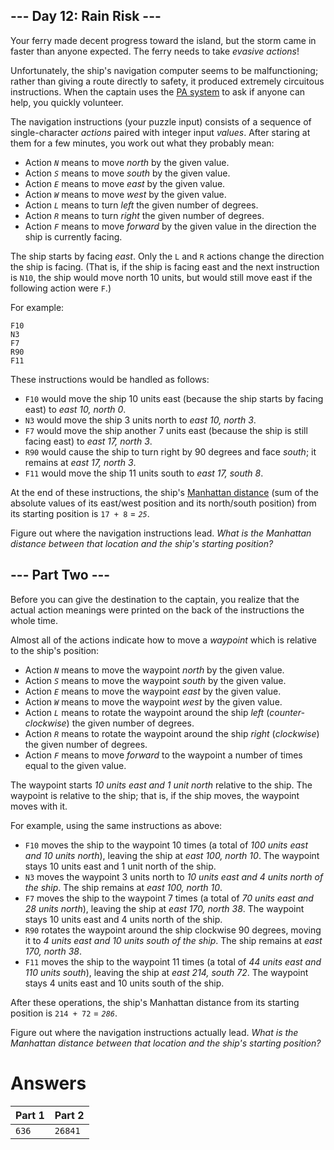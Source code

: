 ## --- Day 12: Rain Risk ---

Your ferry made decent progress toward the island, but the storm came in faster than anyone expected. The ferry needs to take _evasive actions_!

Unfortunately, the ship's navigation computer seems to be malfunctioning; rather than giving a route directly to safety, it produced extremely circuitous instructions. When the captain uses the [PA system](https://en.wikipedia.org/wiki/Public_address_system) to ask if anyone can help, you quickly volunteer.

The navigation instructions (your puzzle input) consists of a sequence of single-character _actions_ paired with integer input _values_. After staring at them for a few minutes, you work out what they probably mean:

- Action _`N`_ means to move _north_ by the given value.
- Action _`S`_ means to move _south_ by the given value.
- Action _`E`_ means to move _east_ by the given value.
- Action _`W`_ means to move _west_ by the given value.
- Action _`L`_ means to turn _left_ the given number of degrees.
- Action _`R`_ means to turn _right_ the given number of degrees.
- Action _`F`_ means to move _forward_ by the given value in the direction the ship is currently facing.

The ship starts by facing _east_. Only the `L` and `R` actions change the direction the ship is facing. (That is, if the ship is facing east and the next instruction is `N10`, the ship would move north 10 units, but would still move east if the following action were `F`.)

For example:

    F10
    N3
    F7
    R90
    F11

These instructions would be handled as follows:

- `F10` would move the ship 10 units east (because the ship starts by facing east) to _east 10, north 0_.
- `N3` would move the ship 3 units north to _east 10, north 3_.
- `F7` would move the ship another 7 units east (because the ship is still facing east) to _east 17, north 3_.
- `R90` would cause the ship to turn right by 90 degrees and face _south_; it remains at _east 17, north 3_.
- `F11` would move the ship 11 units south to _east 17, south 8_.

At the end of these instructions, the ship's [Manhattan distance](https://en.wikipedia.org/wiki/Manhattan_distance) (sum of the absolute values of its east/west position and its north/south position) from its starting position is `17 + 8` = _`25`_.

Figure out where the navigation instructions lead. _What is the Manhattan distance between that location and the ship's starting position?_

## --- Part Two ---

Before you can give the destination to the captain, you realize that the actual action meanings were printed on the back of the instructions the whole time.

Almost all of the actions indicate how to move a _waypoint_ which is relative to the ship's position:

- Action _`N`_ means to move the waypoint _north_ by the given value.
- Action _`S`_ means to move the waypoint _south_ by the given value.
- Action _`E`_ means to move the waypoint _east_ by the given value.
- Action _`W`_ means to move the waypoint _west_ by the given value.
- Action _`L`_ means to rotate the waypoint around the ship _left_ (_counter-clockwise_) the given number of degrees.
- Action _`R`_ means to rotate the waypoint around the ship _right_ (_clockwise_) the given number of degrees.
- Action _`F`_ means to move _forward_ to the waypoint a number of times equal to the given value.

The waypoint starts _10 units east and 1 unit north_ relative to the ship. The waypoint is relative to the ship; that is, if the ship moves, the waypoint moves with it.

For example, using the same instructions as above:

- `F10` moves the ship to the waypoint 10 times (a total of _100 units east and 10 units north_), leaving the ship at _east 100, north 10_. The waypoint stays 10 units east and 1 unit north of the ship.
- `N3` moves the waypoint 3 units north to _10 units east and 4 units north of the ship_. The ship remains at _east 100, north 10_.
- `F7` moves the ship to the waypoint 7 times (a total of _70 units east and 28 units north_), leaving the ship at _east 170, north 38_. The waypoint stays 10 units east and 4 units north of the ship.
- `R90` rotates the waypoint around the ship clockwise 90 degrees, moving it to _4 units east and 10 units south of the ship_. The ship remains at _east 170, north 38_.
- `F11` moves the ship to the waypoint 11 times (a total of _44 units east and 110 units south_), leaving the ship at _east 214, south 72_. The waypoint stays 4 units east and 10 units south of the ship.

After these operations, the ship's Manhattan distance from its starting position is `214 + 72` = _`286`_.

Figure out where the navigation instructions actually lead. _What is the Manhattan distance between that location and the ship's starting position?_

# Answers

| Part 1 | Part 2  |
| ------ | ------- |
| `636`  | `26841` |
